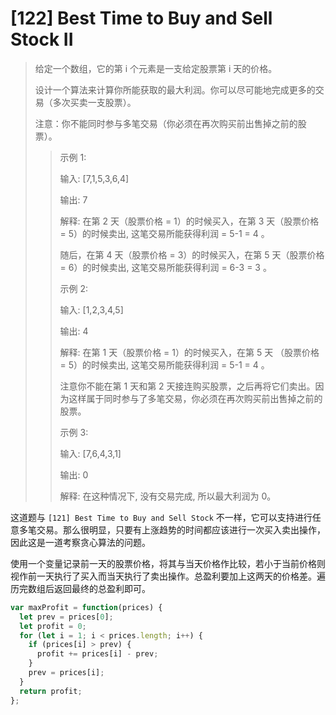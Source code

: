 # [122] Best Time to Buy and Sell Stock II

>给定一个数组，它的第 i 个元素是一支给定股票第 i 天的价格。
>
>设计一个算法来计算你所能获取的最大利润。你可以尽可能地完成更多的交易（多次买卖一支股票）。
>
>注意：你不能同时参与多笔交易（你必须在再次购买前出售掉之前的股票）。
>
>>示例 1:
>>
>>输入: [7,1,5,3,6,4]
>>
>>输出: 7
>>
>>解释: 在第 2 天（股票价格 = 1）的时候买入，在第 3 天（股票价格 = 5）的时候卖出, 这笔交易所能获得利润 = 5-1 = 4 。
>>
>>随后，在第 4 天（股票价格 = 3）的时候买入，在第 5 天（股票价格 = 6）的时候卖出, 这笔交易所能获得利润 = 6-3 = 3 。
>>
>>示例 2:
>>
>>输入: [1,2,3,4,5]
>>
>>输出: 4
>>
>>解释: 在第 1 天（股票价格 = 1）的时候买入，在第 5 天 （股票价格 = 5）的时候卖出, 这笔交易所能获得利润 = 5-1 = 4 。
>>
>>注意你不能在第 1 天和第 2 天接连购买股票，之后再将它们卖出。因为这样属于同时参与了多笔交易，你必须在再次购买前出售掉之前的股票。
>>
>>示例 3:
>>
>>输入: [7,6,4,3,1]
>>
>>输出: 0
>>
>>解释: 在这种情况下, 没有交易完成, 所以最大利润为 0。

这道题与 `[121] Best Time to Buy and Sell Stock` 不一样，它可以支持进行任意多笔交易。那么很明显，只要有上涨趋势的时间都应该进行一次买入卖出操作，因此这是一道考察贪心算法的问题。

使用一个变量记录前一天的股票价格，将其与当天价格作比较，若小于当前价格则视作前一天执行了买入而当天执行了卖出操作。总盈利要加上这两天的价格差。遍历完数组后返回最终的总盈利即可。

```js
var maxProfit = function(prices) {
  let prev = prices[0];
  let profit = 0;
  for (let i = 1; i < prices.length; i++) {
    if (prices[i] > prev) {
      profit += prices[i] - prev;
    }
    prev = prices[i];
  }
  return profit;
};
```
